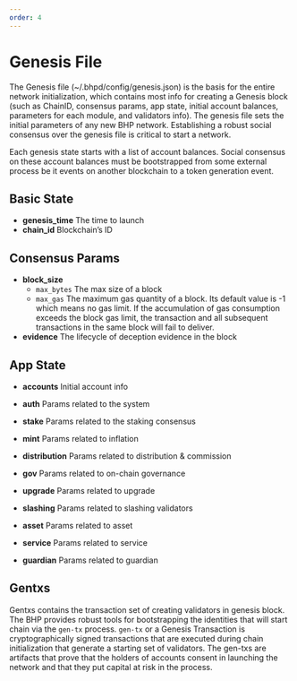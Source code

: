 ```yaml
---
order: 4
---
```


# Genesis File

The Genesis file (~/.bhpd/config/genesis.json) is the basis for the entire network initialization, which contains most info for creating a Genesis block (such as ChainID, consensus params, app state, initial account balances, parameters for each module, and validators info).
The genesis file sets the initial parameters of any new BHP network. Establishing a robust social consensus over the genesis file is critical to start a network.

Each genesis state starts with a list of account balances. Social consensus on these account balances must be bootstrapped from some external process be it events on another blockchain to a token generation event.

## Basic State

* **genesis_time** The time to launch
* **chain_id**     Blockchain’s ID

## Consensus Params

* **block_size**
  * `max_bytes` The max size of a block
  * `max_gas`  The maximum gas quantity of a block. Its default value is -1 which means no gas limit. If the accumulation of gas consumption exceeds the block gas limit, the transaction and all subsequent transactions in the same block will fail to deliver.
* **evidence**   The lifecycle of deception evidence in the block

## App State

* **accounts** Initial account info

* **auth** Params related to the system

* **stake** Params related to the staking consensus
  
* **mint**  Params related to inflation
  
* **distribution** Params related to distribution & commission
  
* **gov**  Params related to on-chain governance

* **upgrade** Params related to upgrade

* **slashing** Params related to slashing validators

* **asset**  Params related to asset

* **service**  Params related to service

* **guardian** Params related to guardian

## Gentxs

Gentxs contains the transaction set of creating validators in genesis block.
The BHP provides robust tools for bootstrapping the identities that will start chain via the `gen-tx` process. `gen-tx` or a Genesis Transaction is cryptographically signed transactions that are executed during chain initialization that generate a starting set of validators.
The gen-txs are artifacts that prove that the holders of accounts consent in launching the network and that they put capital at risk in the process.
